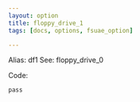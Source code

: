 ```yaml
---
layout: option
title: floppy_drive_1
tags: [docs, options, fsuae_option]

---
```


Alias: df1
See: floppy_drive_0

Code:

    pass
